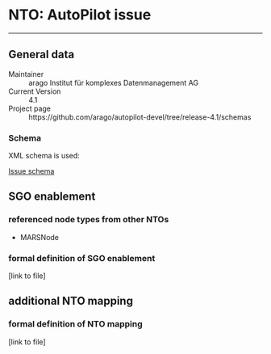 # NTO: AutoPilot issue
-----

## General data

<dl>
  <dt>Maintainer</dt>
  <dd>arago Institut für komplexes Datenmanagement AG</dd>

  <dt>Current Version</dt>
  <dd>4.1</dd>

  <dt>Project page</dt>
  <dd>https://github.com/arago/autopilot-devel/tree/release-4.1/schemas</dd>

</dl>

### Schema

XML schema is used:

[Issue schema](https://github.com/arago/autopilot-devel/tree/release-4.1/schemas/IssueSchema.xsd)

## SGO enablement

### referenced node types from other NTOs

*  MARSNode

### formal definition of SGO enablement

[link to file]

## additional NTO mapping

### formal definition of NTO mapping

[link to file]
